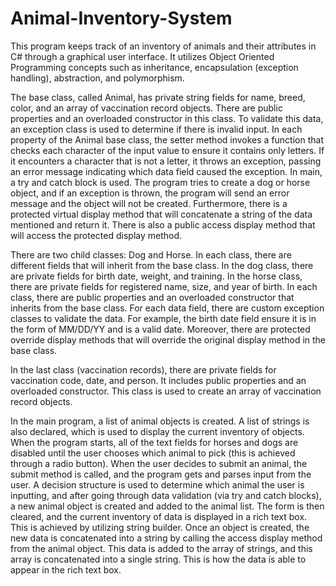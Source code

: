 # Animal-Inventory-System
This program keeps track of an inventory of animals and their attributes in C# through a graphical user interface. It utilizes Object Oriented Programming concepts such as inheritance, encapsulation (exception handling), abstraction, and polymorphism. 

The base class, called Animal, has private string fields for name, breed, color, and an array of vaccination record objects. There are public properties and an overloaded constructor in this class. To validate this data, an exception class is used to determine if there is invalid input. In each property of the Animal base class, the setter method invokes a function that checks each character of the input value to ensure it contains only letters. If it encounters a character that is not a letter, it throws an exception, passing an error message indicating which data field caused the exception. In main, a try and catch block is used. The program tries to create a dog or horse object, and if an exception is thrown, the program will send an error message and the object will not be created. Furthermore, there is a protected virtual display method that will concatenate a string of the data mentioned and return it. There is also a public access display method that will access the protected display method.

There are two child classes: Dog and Horse. In each class, there are different fields that will inherit from the base class. In the dog class, there are private fields for birth date, weight, and training. In the horse class, there are private fields for registered name, size, and year of birth. In each class, there are public properties and  an overloaded constructor that inherits from the base class. For each data field, there are custom exception classes to validate the data. For example, the birth date field ensure it is in the form of MM/DD/YY and is a valid date. Moreover, there are protected override display methods that will override the original display method in the base class. 

In the last class (vaccination records), there are private fields for vaccination code, date, and person. It includes public properties and an overloaded constructor. This class is used to create an array of vaccination record objects.

In the main program, a list of animal objects is created. A list of strings is also declared, which is used to display the current inventory of objects. When the program starts, all of the text fields for horses and dogs are disabled until the user chooses which animal to pick (this is achieved through a radio button). When the user decides to submit an animal, the submit method is called, and the program gets and parses input from the user. A decision structure is used to determine which animal the user is inputting, and after going through data validation (via try and catch blocks), a new animal object is created and added to the animal list. The form is then cleared, and the current inventory of data is displayed in a rich text box. This is achieved by utilizing string builder. Once an object is created, the new data is concatenated into a string by calling the access display method from the animal object. This data is added to the array of strings, and this array is concatenated into a single string. This is how the data is able to appear in the rich text box.  
 
